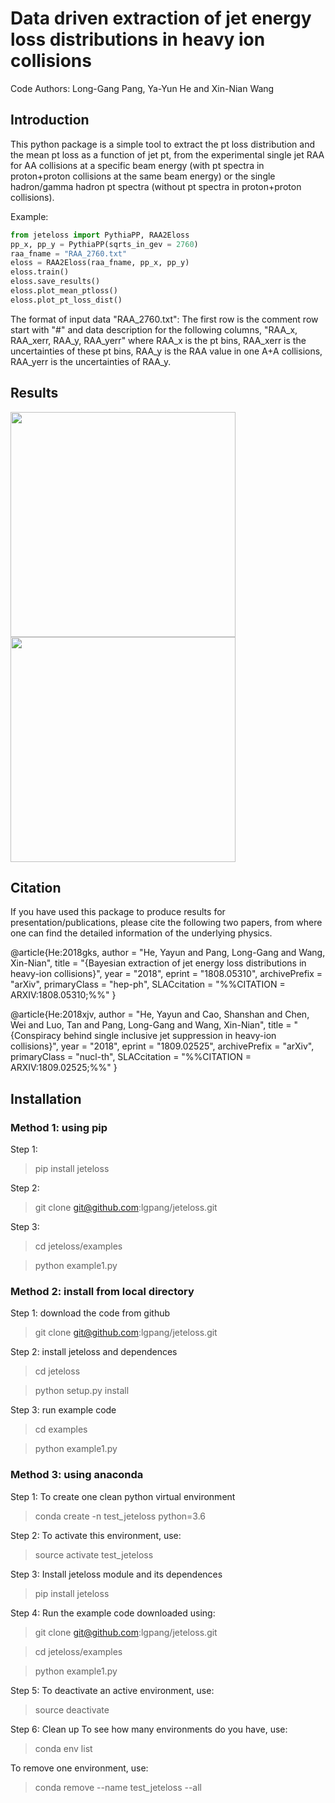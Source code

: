 # Data driven extraction of jet energy loss distributions in heavy ion collisions
Code Authors: Long-Gang Pang, Ya-Yun He and Xin-Nian Wang

## Introduction

This python package is a simple tool to extract the pt loss distribution
and the mean pt loss as a function of jet pt,
from the experimental single jet RAA for AA collisions at a specific beam energy 
(with pt spectra in proton+proton collisions at the same beam energy) or the single hadron/gamma hadron
pt spectra (without pt spectra in proton+proton collisions).

Example:
```python
from jeteloss import PythiaPP, RAA2Eloss
pp_x, pp_y = PythiaPP(sqrts_in_gev = 2760)
raa_fname = "RAA_2760.txt"
eloss = RAA2Eloss(raa_fname, pp_x, pp_y)
eloss.train()
eloss.save_results()
eloss.plot_mean_ptloss()
eloss.plot_pt_loss_dist()
```
The format of input data "RAA_2760.txt":
The first row is the comment row start with "#" and data description for the following columns,
"RAA_x, RAA_xerr, RAA_y, RAA_yerr" where RAA_x is the pt bins, RAA_xerr is the uncertainties of these pt bins, RAA_y is the RAA value in one A+A collisions, RAA_yerr is the uncertainties of RAA_y.

## Results
 <img src="examples/figs/RAA.png" width="360"> <img src="examples/figs/mean_pt_loss.png" width="360">

## Citation

If you have used this package to produce results for presentation/publications,
please cite the following two papers, from where one can find the detailed information of 
the underlying physics.

@article{He:2018gks,
      author         = "He, Yayun and Pang, Long-Gang and Wang, Xin-Nian",
      title          = "{Bayesian extraction of jet energy loss distributions in
                        heavy-ion collisions}",
      year           = "2018",
      eprint         = "1808.05310",
      archivePrefix  = "arXiv",
      primaryClass   = "hep-ph",
      SLACcitation   = "%%CITATION = ARXIV:1808.05310;%%"
}

@article{He:2018xjv,
      author         = "He, Yayun and Cao, Shanshan and Chen, Wei and Luo, Tan
                        and Pang, Long-Gang and Wang, Xin-Nian",
      title          = "{Conspiracy behind single inclusive jet suppression in
                        heavy-ion collisions}",
      year           = "2018",
      eprint         = "1809.02525",
      archivePrefix  = "arXiv",
      primaryClass   = "nucl-th",
      SLACcitation   = "%%CITATION = ARXIV:1809.02525;%%"
}

## Installation

### Method 1: using pip
Step 1: 
> pip install jeteloss

Step 2:
> git clone git@github.com:lgpang/jeteloss.git

Step 3:
> cd jeteloss/examples

> python example1.py

### Method 2: install from local directory
Step 1: download the code from github
> git clone git@github.com:lgpang/jeteloss.git

Step 2: install jeteloss and dependences
> cd jeteloss

> python setup.py install

Step 3: run example code
> cd examples

> python example1.py

### Method 3: using anaconda

Step 1: To create one clean python virtual environment 
> conda create -n test_jeteloss python=3.6

Step 2: To activate this environment, use:
> source activate test_jeteloss

Step 3: Install jeteloss module and its dependences
> pip install jeteloss

Step 4: Run the example code downloaded using:
> git clone git@github.com:lgpang/jeteloss.git

> cd jeteloss/examples

> python example1.py

Step 5: To deactivate an active environment, use:
> source deactivate

Step 6: Clean up
To see how many environments do you have, use:
> conda env list

To remove one environment, use:
> conda remove --name test_jeteloss --all

